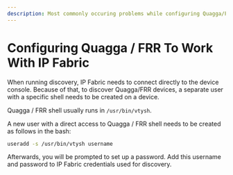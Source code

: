 ```yaml
---
description: Most commonly occuring problems while configuring Quagga/FRR to work with IP Fabric.
---
```


# Configuring Quagga / FRR To Work With IP Fabric

When running discovery, IP Fabric needs to connect directly to the
device console. Because of that, to discover Quagga/FRR devices, a separate user with a
specific shell needs to be created on a device.

Quagga / FRR shell usually runs in `/usr/bin/vtysh`.

A new user with a direct access to Quagga / FRR shell needs to be created
as follows in the bash:

``` bash
useradd -s /usr/bin/vtysh username
```

Afterwards, you will be prompted to set up a password. Add this username and password to IP Fabric credentials used for
discovery.
